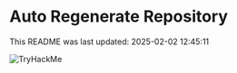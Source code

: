 # Auto Regenerate Repository

This README was last updated: 2025-02-02 12:45:11

 ![TryHackMe](https://tryhackme.com/badge/533634)